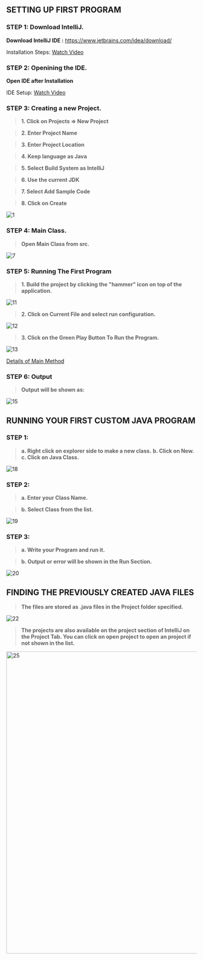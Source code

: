 ## SETTING UP FIRST PROGRAM

### STEP 1: Download IntelliJ.
**Download IntelliJ IDE :** https://www.jetbrains.com/idea/download/

Installation Steps: [Watch Video](https://youtu.be/UWUODASDofQ)

### STEP 2: Openining the IDE.
**Open IDE after Installation**

IDE Setup: [Watch Video](https://youtu.be/MMjMj2E2WOE)

### STEP 3: Creating a new Project.


> **1. Click on Projects => New Project**

> **2. Enter Project Name**

> **3. Enter Project Location**

> **4. Keep language as Java**

> **5. Select Build System as IntelliJ**

> **6. Use the current JDK**

> **7. Select Add Sample Code**

> **8. Click on Create**


![1](https://user-images.githubusercontent.com/89073371/184297982-b3709e24-9389-4e1b-9bda-cc5319904312.png)

### STEP 4: Main Class.

> **Open Main Class from src.**

![7](https://user-images.githubusercontent.com/89073371/184298944-88843129-4429-4e83-a97d-af71d576a5b1.png)

### STEP 5: Running The First Program

> **1. Build the project by clicking the "hammer" icon on top of the application.**

  ![11](https://user-images.githubusercontent.com/89073371/184299458-4314e3db-4386-4acc-958b-972385b6bc6b.png)

> **2. Click on Current File and select run configuration.**

  ![12](https://user-images.githubusercontent.com/89073371/184299564-4e33816a-dcc4-4303-8490-bd5ff15ea1ec.png)

> **3. Click on the Green Play Button To Run the Program.**
 
  ![13](https://user-images.githubusercontent.com/89073371/184299593-1c89eb76-9f80-4259-9bd7-018fcbc6b429.png)
  
[Details of Main Method](https://github.com/Tech-i-s/techis-java/blob/master/Getting%20Aquianted%20with%20IntelliJ/First%20Java%20Program.md)

### STEP 6: Output

> **Output will be shown as:**

![15](https://user-images.githubusercontent.com/89073371/184299749-cf0f006d-0f88-4451-a3bf-2b6b6aa4f06c.png)

## RUNNING YOUR FIRST CUSTOM JAVA PROGRAM

### STEP 1:

> **a. Right click on explorer side to make a new class.**
> **b. Click on New.**
> **c. Click on Java Class.**

![18](https://user-images.githubusercontent.com/89073371/184300121-cd7e2114-ab0d-4aaf-826a-3f1f97f06319.png)

### STEP 2:

> **a. Enter your Class Name.**

> **b. Select Class from the list.**

![19](https://user-images.githubusercontent.com/89073371/184300247-5247b489-0a4f-4fa2-97f5-39a457788c2c.png)

### STEP 3:

> **a. Write your Program and run it.**

> **b. Output or error will be shown in the Run Section.**

![20](https://user-images.githubusercontent.com/89073371/184300380-c71958a9-29bf-40ba-8d42-93cf4487c40d.png)

## FINDING THE PREVIOUSLY CREATED JAVA FILES

> **The files are stored as .java files in the Project folder specified.**

![22](https://user-images.githubusercontent.com/89073371/184300706-ff666257-d22b-4766-8f06-46683c255686.png)


> **The projects are also available on the project section of IntelliJ on the Project Tab. You can click on open project to open an project if not shown in the list.**

<img width="800" alt="25" src="https://user-images.githubusercontent.com/89073371/184302082-cbb3d195-cabe-4808-97b4-a3d214659d7a.png">



